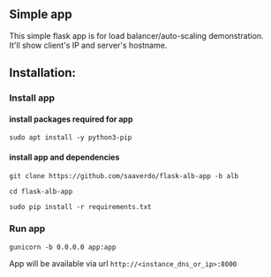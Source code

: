 ## Simple app
This simple flask app is for load balancer/auto-scaling demonstration.  
It'll show client's IP and server's hostname.  

## Installation:
### Install app
#### install packages required for app

```
sudo apt install -y python3-pip
```

#### install app and dependencies

```
git clone https://github.com/saaverdo/flask-alb-app -b alb

cd flask-alb-app

sudo pip install -r requirements.txt
```

### Run app

```
gunicorn -b 0.0.0.0 app:app
```

App will be available via url `http://<instance_dns_or_ip>:8000`  

   
